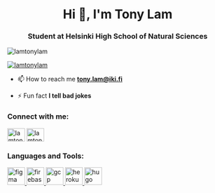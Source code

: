 <h1 align="center">Hi 👋, I'm Tony Lam</h1>
<h3 align="center">Student at Helsinki High School of Natural Sciences</h3>

<p align="left"> <img src="https://komarev.com/ghpvc/?username=lamtonylam&label=Profile%20views&color=0e75b6&style=flat" alt="lamtonylam" /> </p>

<p align="left"> <a href="https://twitter.com/lamtonylam" target="blank"><img src="https://img.shields.io/twitter/follow/lamtonylam?logo=twitter&style=for-the-badge" alt="lamtonylam" /></a> </p>

- 📫 How to reach me **tony.lam@iki.fi**

- ⚡ Fun fact **I tell bad jokes**

<h3 align="left">Connect with me:</h3>
<p align="left">
<a href="https://twitter.com/lamtonylam" target="blank"><img align="center" src="https://cdn.jsdelivr.net/npm/simple-icons@3.0.1/icons/twitter.svg" alt="lamtonylam" height="30" width="40" /></a>
<a href="https://linkedin.com/in/lamtonylam" target="blank"><img align="center" src="https://cdn.jsdelivr.net/npm/simple-icons@3.0.1/icons/linkedin.svg" alt="lamtonylam" height="30" width="40" /></a>
</p>

<h3 align="left">Languages and Tools:</h3>
<p align="left"> <a href="https://www.figma.com/" target="_blank"> <img src="https://www.vectorlogo.zone/logos/figma/figma-icon.svg" alt="figma" width="40" height="40"/> </a> <a href="https://firebase.google.com/" target="_blank"> <img src="https://www.vectorlogo.zone/logos/firebase/firebase-icon.svg" alt="firebase" width="40" height="40"/> </a> <a href="https://cloud.google.com" target="_blank"> <img src="https://www.vectorlogo.zone/logos/google_cloud/google_cloud-icon.svg" alt="gcp" width="40" height="40"/> </a> <a href="https://heroku.com" target="_blank"> <img src="https://www.vectorlogo.zone/logos/heroku/heroku-icon.svg" alt="heroku" width="40" height="40"/> </a> <a href="https://gohugo.io/" target="_blank"> <img src="https://api.iconify.design/logos-hugo.svg" alt="hugo" width="40" height="40"/> </a> </p>
